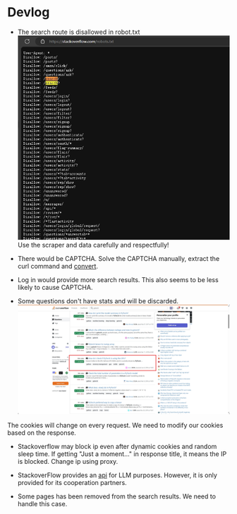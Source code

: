 # Devlog

- The search route is disallowed in robot.txt
![alt text](image/robots.png)
Use the scraper and data carefully and respectfully!

- There would be CAPTCHA. Solve the CAPTCHA manually, extract the curl command and [convert](https://curlconverter.com/python/). 

- Log in would provide more search results. This also seems to be less likely to cause CAPTCHA.

- Some questions don't have stats and will be discarded.
![alt text](image/stat.png)

The cookies will change on every request. We need to modify our cookies based on the response.

- Stackoverflow may block ip even after dynamic cookies and random sleep time.
If getting "Just a moment..." in response title, it means the IP is blocked. Change ip using proxy.

- StackoverFlow provides an [api](https://stackoverflow.co/api-solutions/) for LLM purposes. However, it is only provided for its cooperation partners.
- Some pages has been removed from the search results. We need to handle this case.